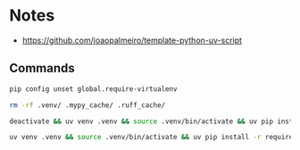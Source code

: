 # Notes

- https://github.com/joaopalmeiro/template-python-uv-script

## Commands

```bash
pip config unset global.require-virtualenv
```

```bash
rm -rf .venv/ .mypy_cache/ .ruff_cache/
```

```bash
deactivate && uv venv .venv && source .venv/bin/activate && uv pip install -r requirements.txt
```

```bash
uv venv .venv && source .venv/bin/activate && uv pip install -r requirements.txt
```
